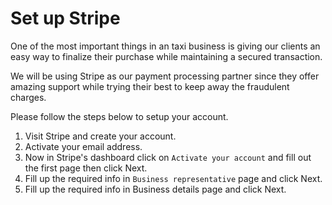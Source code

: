 # Set up Stripe

One of the most important things in an taxi business is giving our clients an easy way to finalize their purchase while maintaining a secured transaction.

We will be using Stripe as our payment processing partner since they offer amazing support while trying their best to keep away the fraudulent charges.

Please follow the steps below to setup your account.

1. Visit Stripe and create your account.
2. Activate your email address.
3. Now in Stripe's dashboard click on `Activate your account` and fill out the first page then click Next.
4. Fill up the required info in `Business representative` page and click Next.
5. Fill up the required info in Business details page and click Next.
